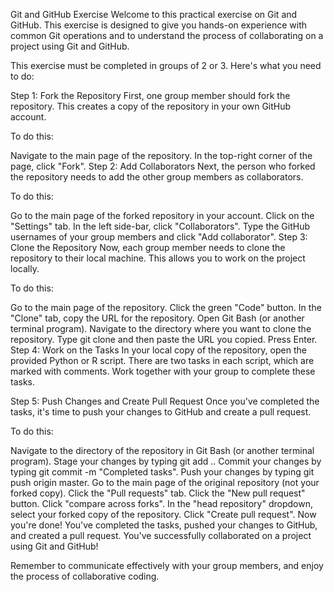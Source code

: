 
Git and GitHub Exercise
Welcome to this practical exercise on Git and GitHub. This exercise is designed to give you hands-on experience with common Git operations and to understand the process of collaborating on a project using Git and GitHub.

This exercise must be completed in groups of 2 or 3. Here's what you need to do:

Step 1: Fork the Repository
First, one group member should fork the repository. This creates a copy of the repository in your own GitHub account.

To do this:

Navigate to the main page of the repository.
In the top-right corner of the page, click "Fork".
Step 2: Add Collaborators
Next, the person who forked the repository needs to add the other group members as collaborators.

To do this:

Go to the main page of the forked repository in your account.
Click on the "Settings" tab.
In the left side-bar, click "Collaborators".
Type the GitHub usernames of your group members and click "Add collaborator".
Step 3: Clone the Repository
Now, each group member needs to clone the repository to their local machine. This allows you to work on the project locally.

To do this:

Go to the main page of the repository.
Click the green "Code" button.
In the "Clone" tab, copy the URL for the repository.
Open Git Bash (or another terminal program).
Navigate to the directory where you want to clone the repository.
Type git clone and then paste the URL you copied. Press Enter.
Step 4: Work on the Tasks
In your local copy of the repository, open the provided Python or R script. There are two tasks in each script, which are marked with comments. Work together with your group to complete these tasks.

Step 5: Push Changes and Create Pull Request
Once you've completed the tasks, it's time to push your changes to GitHub and create a pull request.

To do this:

Navigate to the directory of the repository in Git Bash (or another terminal program).
Stage your changes by typing git add ..
Commit your changes by typing git commit -m "Completed tasks".
Push your changes by typing git push origin master.
Go to the main page of the original repository (not your forked copy).
Click the "Pull requests" tab.
Click the "New pull request" button.
Click "compare across forks".
In the "head repository" dropdown, select your forked copy of the repository.
Click "Create pull request".
Now you're done! You've completed the tasks, pushed your changes to GitHub, and created a pull request. You've successfully collaborated on a project using Git and GitHub!

Remember to communicate effectively with your group members, and enjoy the process of collaborative coding.
